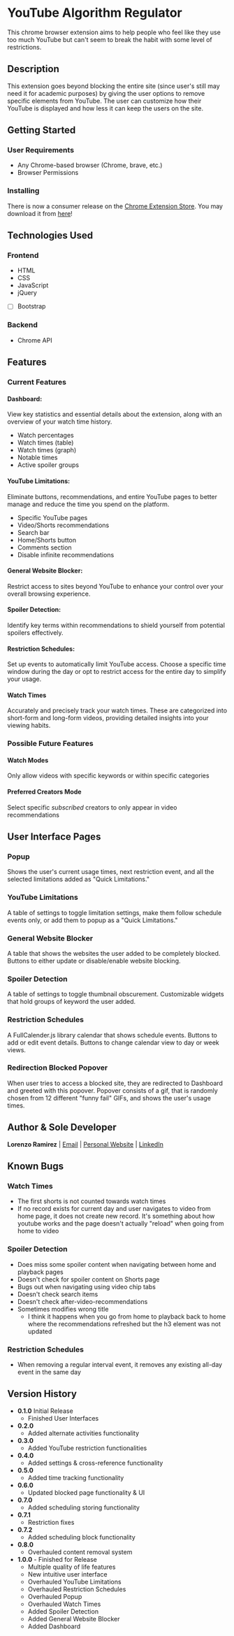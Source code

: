 # YouTube Algorithm Regulator

This chrome browser extension aims to help people who feel like they use too much YouTube but can't seem to break the habit with some level of restrictions.

## Description

This extension goes beyond blocking the entire site (since user's still may need it for academic purposes) by giving the user options to remove specific elements from YouTube. The user can customize how their YouTube is displayed and how less it can keep the users on the site.

## Getting Started

### User Requirements

- Any Chrome-based browser (Chrome, brave, etc.)
- Browser Permissions

### Installing

There is now a consumer release on the [Chrome Extension Store](https://chromewebstore.google.com/). You may download it from [here](https://chromewebstore.google.com/detail/restrict-the-tube-limit-a/ddmcmbnmlhgbjkfmidljbcekphnjiddd?authuser=0&hl=en)!

## Technologies Used

### Frontend

- HTML
- CSS
- JavaScript
- jQuery
- [ ] Bootstrap

### Backend

- Chrome API

## Features

### Current Features

#### Dashboard:

View key statistics and essential details about the extension, along with an overview of your watch time history.

- Watch percentages
- Watch times (table)
- Watch times (graph)
- Notable times
- Active spoiler groups

#### YouTube Limitations:

Eliminate buttons, recommendations, and entire YouTube pages to better manage and reduce the time you spend on the platform.

- Specific YouTube pages
- Video/Shorts recommendations
- Search bar
- Home/Shorts button
- Comments section
- Disable infinite recommendations

#### General Website Blocker:

Restrict access to sites beyond YouTube to enhance your control over your overall browsing experience.

#### Spoiler Detection:

Identify key terms within recommendations to shield yourself from potential spoilers effectively.

#### Restriction Schedules:

Set up events to automatically limit YouTube access. Choose a specific time window during the day or opt to restrict access for the entire day to simplify your usage.

#### Watch Times

Accurately and precisely track your watch times. These are categorized into short-form and long-form videos, providing detailed insights into your viewing habits.

### Possible Future Features

#### Watch Modes

Only allow videos with specific keywords or within specific categories

#### Preferred Creators Mode

Select specific _subscribed_ creators to only appear in video recommendations

## User Interface Pages

### Popup

Shows the user's current usage times, next restriction event, and all the selected limitations added as "Quick Limitations."

### YouTube Limitations

A table of settings to toggle limitation settings, make them follow schedule events only, or add them to popup as a "Quick Limitations."

### General Website Blocker

A table that shows the websites the user added to be completely blocked. Buttons to either update or disable/enable website blocking.

### Spoiler Detection

A table of settings to toggle thumbnail obscurement. Customizable widgets that hold groups of keyword the user added.

### Restriction Schedules

A FullCalender.js library calendar that shows schedule events. Buttons to add or edit event details. Buttons to change calendar view to day or week views.

### Redirection Blocked Popover

When user tries to access a blocked site, they are redirected to Dashboard and greeted with this popover. Popover consists of a gif, that is randomly chosen from 12 different "funny fail" GIFs, and shows the user's usage times.

## Author & Sole Developer

**Lorenzo Ramirez** | [Email](mailto:lorenzoramirez122@gmail.com) | [Personal Website](https://lorenzoramirezjr.com) | [LinkedIn](https://linkedin.com/in/lorenzo-ramirez-jr)

## Known Bugs

### Watch Times

- The first shorts is not counted towards watch times
- If no record exists for current day and user navigates to video from home page, it does not create new record. It's something about how youtube works and the page doesn't actually "reload" when going from home to video

### Spoiler Detection

- Does miss some spoiler content when navigating between home and playback pages
- Doesn't check for spoiler content on Shorts page
- Bugs out when navigating using video chip tabs
- Doesn't check search items
- Doesn't check after-video-recommendations
- Sometimes modifies wrong title
  - I think it happens when you go from home to playback back to home where the recommendations refreshed but the h3 element was not updated

### Restriction Schedules

- When removing a regular interval event, it removes any existing all-day event in the same day

## Version History

- **0.1.0** Initial Release
  - Finished User Interfaces
- **0.2.0**
  - Added alternate activities functionality
- **0.3.0**
  - Added YouTube restriction functionalities
- **0.4.0**
  - Added settings & cross-reference functionality
- **0.5.0**
  - Added time tracking functionality
- **0.6.0**
  - Updated blocked page functionality & UI
- **0.7.0**
  - Added scheduling storing functionality
- **0.7.1**
  - Restriction fixes
- **0.7.2**
  - Added scheduling block functionality
- **0.8.0**
  - Overhauled content removal system
- **1.0.0** - Finished for Release
  - Multiple quality of life features
  - New intuitive user interface
  - Overhauled YouTube Limitations
  - Overhauled Restriction Schedules
  - Overhauled Popup
  - Overhauled Watch Times
  - Added Spoiler Detection
  - Added General Website Blocker
  - Added Dashboard
